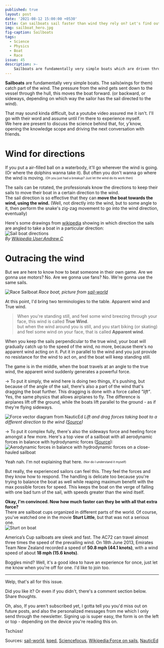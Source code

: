```yaml
---
published: true
layout: post
date: '2021-08-12 15:00:00 +0530'
title: Can sailboats sail faster than wind they rely on? Let's find out
img: sailboat_hero.jpg
fig-caption: Sailboats
tags:
  - Science
  - Physics
  - Boat
  - Race
issue: 45
description: >-
    Sailboats are fundamentally very simple boats which are driven through wind only. Or are they?
---
```


**Sailboats** are fundamentally very simple boats. The sails(wings for them) catch part of the wind. The pressure from the wind gets sent down to the vessel through the hull, this moves the boat forward. (or backward, or sideways, depending on which way the sailor has the sail directed to the wind).  

That may sound kinda difficult, but a youtube video assured me it isn't. I'll go with their word and assume until I'm there to experience myself.  
We here are present to discuss the science behind that, for, y'know, opening the knowledge scope and driving the next conversation with friends.  

# Wind for directions
If you put a air-filled ball on a waterbody, it'll go wherever the wind is going. (Or where the dolphins wanna take it). But often you don't wanna go where the wind is moving. <sub><sup>(Oh you just had a breakup? Just let the wind do its work then)</sup></sub>  

The sails can be rotated, the professionals know the directions to keep their sails to move their boat in a certain direction to the wind.  
The sail direction is so effective that they can **move the boat towards the wind, using the wind.** (Well, not directly into the wind, but to some angle to it, then perform the snake's zig-zag movement to go into the wind direction, eventually)  

Here's some drawings from [wikipedia](https://en.wikipedia.org/wiki/Forces_on_sails) showing in which direction the sails are angled to take a boat in a particular direction:  
![Sail boat directions](https://upload.wikimedia.org/wikipedia/commons/e/e6/Points_of_sail--English.jpg)  
_By [Wikipedia User:Andrew C](https://commons.wikimedia.org/w/index.php?curid=38822837)_

# Outracing the wind
But we are here to know how to beat someone in their own game. Are we gonna use motors? No. Are we gonna use fans? No. We're gonna use the same sails.  

![Race Sailboat](https://www.sail-world.com/photos/sailworld/photos/Alt_jan-18-2009-5.jpg)
_Race boat, picture from [sail-world](https://www.sail-world.com/54408)_

At this point, I'd bring two terminologies to the table. Apparent wind and True wind.  
> When you're standing still, and feel some wind breezing through your face, this wind is called **True Wind**.  
> but when the wind around you is still, and you start biking (or skating) and feel some wind on your face, that is called **Apparent wind**.  

When you keep the sails perpendicular to the true wind, your boat will gradually catch up to the speed of the wind, no more, because there's no apparent wind acting on it. Put it in parallel to the wind and you just provide no resistance for the wind to act on, and the boat will keep standing still.  

The game is in the middle, when the boat travels at an angle to the true wind, the apparent wind suddenly generates a powerful force.  

-> To put it simply, the wind here is doing two things, it's pushing, but because of the angle of the sail, there's also a part of the wind that's dragging the boat further. This dragging is done with a force called _"lift"_.  
Yes, the same physics that allows airplanes to fly. The difference is airplanes lift off the ground, while the boats lift parallel to the ground - as if they're flying sideways.  

![Force vector diagram from NauticEd](https://www.nauticed.org/images/basicsailtrim/m5-liftforcevector.jpg)
_Lift and drag forces taking boat to a different direction to the wind ([Source](https://www.nauticed.org/freesailingcourse-m5))_

-> To put it complex fully, there's also the sideways force and heeling force amongst a few more. Here's a top view of a sailboat with all aerodynamic forces in balance with hydrodynamic forces ([Source](https://en.wikipedia.org/wiki/Forces_on_sails)):
![Aerodynamic forces in balance with hydrodynamic forces on a close-hauled sailboat](https://upload.wikimedia.org/wikipedia/commons/thumb/4/46/Boatforcestop.svg/845px-Boatforcestop.svg.png)  

Yeah nah. I'm not explaining that here. <sub><sup>(Nor do I understand it myself)</sup></sub>  

But really, the experienced sailors can feel this. They feel the forces and they know how to respond. The handling is delicate too because you're trying to balance the boat as well while reaping maximum benefit with the max possible forces for speed. This keeps the boat on the verge of falling with one bad turn of the sail, with speeds greater than the wind itself.  

**Okay, I'm convinced. Now how much faster can they be with all that extra force?**  
There are sailboat cups organized in different parts of the world. Of course, you've watched one in the movie **Sturt Little**, but that was not a serious one.  
![Sturt on boat](https://i.ytimg.com/vi/YCjofW4AwOE/maxresdefault.jpg)  

America’s Cup sailboats are sleek and fast. The AC72 can travel almost three times the speed of the prevailing wind. On 18th June 2013, Emirates Team New Zealand recorded a speed of **50.8 mph (44.1 knots)**, with a wind speed of about **18 mph (15.6 knots)**.  

Boggles mind? Well, it's a good idea to have an experience for once, just let me know when you're off for one. I'd like to join too.  

------

Welp, that's all for this issue.  

Did you like it? Or even if you didn't, there's a comment section below. Share thoughts.

Oh, also, If you aren't subscribed yet, I gotta tell you you'd miss out on future posts, and also the personalized messages from me which I only send through the newsletter. Signing up is super easy, the form is on the left or top - depending on the device you're reading this on.  

Tschüss!

Sources: [sail-world](https://www.sail-world.com/54408), [kqed](https://www.kqed.org/science/8503/how-do-these-boats-sail-faster-than-the-wind), [Sciencefocus](https://www.sciencefocus.com/planet-earth/can-boats-sail-faster-than-the-wind-propelling-them/), [Wikipedia:Force on sails](https://en.wikipedia.org/wiki/Forces_on_sails), [NauticEd](https://www.nauticed.org/freesailingcourse-m5)
